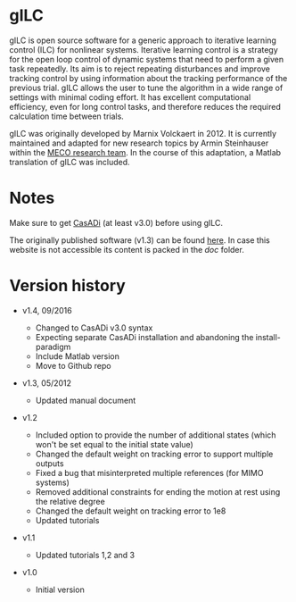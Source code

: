 # gILC
gILC is open source software for a generic approach to iterative learning control (ILC) for nonlinear systems. Iterative learning control is a strategy for the open loop control of dynamic systems that need to perform a given task repeatedly. Its aim is to reject repeating disturbances and improve tracking control by using information about the tracking performance of the previous trial. gILC allows the user to tune the algorithm in a wide range of settings with minimal coding effort. It has excellent computational efficiency, even for long control tasks, and therefore reduces the required calculation time between trials.

gILC was originally developed by Marnix Volckaert in 2012. It is currently maintained and adapted for new research topics by Armin Steinhauser within the [MECO research team](https://www.mech.kuleuven.be/en/pma/research/meco/). In the course of this adaptation, a Matlab translation of gILC was included.

# Notes
Make sure to get [CasADi](http://casadi.org/) (at least v3.0) before using gILC.

The originally published software (v1.3) can be found [here](https://set.kuleuven.be/optec/Software/gilc-generic-iterative-learning-control-for-nonlinear-systems). In case this website is not accessible its content is packed in the *doc* folder.

# Version history
- v1.4, 09/2016
  - Changed to CasADi v3.0 syntax
  - Expecting separate CasADi installation and abandoning the install-paradigm
  - Include Matlab version
  - Move to Github repo


- v1.3, 05/2012
  - Updated manual document


- v1.2
  - Included option to provide the number of additional states (which won't be set equal to the initial state value)
  - Changed the default weight on tracking error to support multiple outputs
  - Fixed a bug that misinterpreted multiple references (for MIMO systems)
  - Removed additional constraints for ending the motion at rest using the relative degree
  - Changed the default weight on tracking error to 1e8
  - Updated tutorials


- v1.1
  - Updated tutorials 1,2 and 3


- v1.0
  - Initial version
